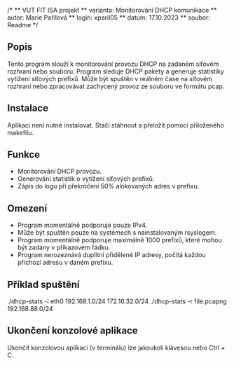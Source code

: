 /*
** VUT FIT ISA projekt
** varianta: Monitorování DHCP komunikace
** autor: Marie Pařilová
** login: xparil05
** datum: 17.10.2023
** soubor: Readme
*/

## Popis

Tento program slouží k monitorování provozu DHCP na zadaném síťovém rozhraní nebo souboru. 
Program sleduje DHCP pakety a generuje statistiky vytížení síťových prefixů. 
Může být spuštěn v reálném čase na síťovém rozhraní nebo zpracovávat zachycený provoz ze souboru ve formátu pcap.

## Instalace

Aplikaci není nutné instalovat. Stačí stáhnout a přeložit pomocí přiloženého makefilu.

## Funkce

- Monitorování DHCP provozu.
- Generování statistik o vytížení síťových prefixů.
- Zápis do logu při překročení 50% alokovaných adres v prefixu.

## Omezení

- Program momentálně podporuje pouze IPv4.
- Může být spuštěn pouze na systémech s nainstalovaným rsyslogem.
- Program momentálně podporuje maximálně 1000 prefixů, které mohou být zadány v příkazovém řádku.
- Program nerozeznává duplitní přidělené IP adresy, počítá každou příchozí adresu v daném prefixu.

## Příklad spuštění

./dhcp-stats -i eth0 192.168.1.0/24 172.16.32.0/24
./dhcp-stats -r file.pcapng 192.168.88.0/24

## Ukončení konzolové aplikace

Ukončit konzolovou aplikaci (v terminálu) lze jakoukoli klávesou nebo Ctrl + C.